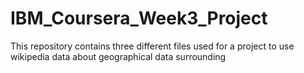 # IBM_Coursera_Week3_Project
This repository contains three different files used for a project to use wikipedia data about geographical data surrounding 
